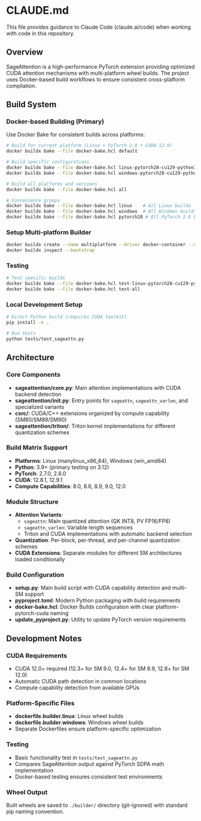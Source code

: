 # CLAUDE.md

This file provides guidance to Claude Code (claude.ai/code) when working with code in this repository.

## Overview

SageAttention is a high-performance PyTorch extension providing optimized CUDA attention mechanisms with multi-platform wheel builds. The project uses Docker-based build workflows to ensure consistent cross-platform compilation.

## Build System

### Docker-based Building (Primary)
Use Docker Bake for consistent builds across platforms:

```bash
# Build for current platform (Linux + PyTorch 2.8 + CUDA 12.9)
docker buildx bake --file docker-bake.hcl default

# Build specific configurations
docker buildx bake --file docker-bake.hcl linux-pytorch28-cu129-python312
docker buildx bake --file docker-bake.hcl windows-pytorch28-cu129-python312

# Build all platforms and versions
docker buildx bake --file docker-bake.hcl all

# Convenience groups
docker buildx bake --file docker-bake.hcl linux    # All Linux builds
docker buildx bake --file docker-bake.hcl windows  # All Windows builds
docker buildx bake --file docker-bake.hcl pytorch28 # All PyTorch 2.8 builds
```

### Setup Multi-platform Builder
```bash
docker buildx create --name multiplatform --driver docker-container --use
docker buildx inspect --bootstrap
```

### Testing
```bash
# Test specific builds
docker buildx bake --file docker-bake.hcl test-linux-pytorch28-cu129-python312
docker buildx bake --file docker-bake.hcl test-all
```

### Local Development Setup
```bash
# Direct Python build (requires CUDA toolkit)
pip install -e .

# Run tests
python tests/test_sageattn.py
```

## Architecture

### Core Components
- **sageattention/core.py**: Main attention implementations with CUDA backend detection
- **sageattention/__init__.py**: Entry points for `sageattn`, `sageattn_varlen`, and specialized variants
- **csrc/**: CUDA/C++ extensions organized by compute capability (SM80/SM89/SM90)
- **sageattention/triton/**: Triton kernel implementations for different quantization schemes

### Build Matrix Support
- **Platforms**: Linux (manylinux_x86_64), Windows (win_amd64)
- **Python**: 3.9+ (primary testing on 3.12)
- **PyTorch**: 2.7.0, 2.8.0
- **CUDA**: 12.8.1, 12.9.1
- **Compute Capabilities**: 8.0, 8.6, 8.9, 9.0, 12.0

### Module Structure
- **Attention Variants**: 
  - `sageattn`: Main quantized attention (QK INT8, PV FP16/FP8)
  - `sageattn_varlen`: Variable length sequences
  - Triton and CUDA implementations with automatic backend selection
- **Quantization**: Per-block, per-thread, and per-channel quantization schemes
- **CUDA Extensions**: Separate modules for different SM architectures loaded conditionally

### Build Configuration
- **setup.py**: Main build script with CUDA capability detection and multi-SM support
- **pyproject.toml**: Modern Python packaging with build requirements
- **docker-bake.hcl**: Docker Buildx configuration with clear platform-pytorch-cuda naming
- **update_pyproject.py**: Utility to update PyTorch version requirements

## Development Notes

### CUDA Requirements
- CUDA 12.0+ required (12.3+ for SM 9.0, 12.4+ for SM 8.9, 12.8+ for SM 12.0)
- Automatic CUDA path detection in common locations
- Compute capability detection from available GPUs

### Platform-Specific Files
- **dockerfile.builder.linux**: Linux wheel builds
- **dockerfile.builder.windows**: Windows wheel builds
- Separate Dockerfiles ensure platform-specific optimization

### Testing
- Basic functionality test in `tests/test_sageattn.py`
- Compares SageAttention output against PyTorch SDPA math implementation
- Docker-based testing ensures consistent test environments

### Wheel Output
Built wheels are saved to `./builder/` directory (git-ignored) with standard pip naming convention.